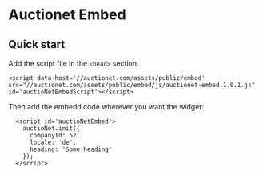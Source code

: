# Auctionet Embed

## Quick start
Add the script file in the ```<head>``` section.

```
<script data-host='//auctionet.com/assets/public/embed' src="//auctionet.com/assets/public/embed/js/auctionet-embed.1.0.1.js" id='auctioNetEmbedScript'></script>
```

Then add the embedd code wherever you want the widget:

```
  <script id='auctioNetEmbed'>
    auctioNet.init({
      companyId: 52,
      locale: 'de',
      heading: 'Some heading'
    });
  </script>
```
